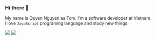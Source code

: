 ### Hi there 👋

My name is Quyen Nguyen as Tom. I'm a software developer at Vietnam. <br />
I love `JavaScript` programing language and study new things.

<a href="https://twitter.com/quien_dev" target="blank"><img src="https://img.shields.io/twitter/url?label=Twitter&logo=Twitter&style=social&url=https%3A%2F%2Ftwitter.com%2Fquien_dev" /></a> <a href="https://www.linkedin.com/in/imtomq/" target="blank"> <img src="https://img.shields.io/twitter/url?label=Linked%20In&logo=linkedIn&style=social&url=https%3A%2F%2Fwww.linkedin.com%2Fin%2Fimtomq%2F"> </a>
